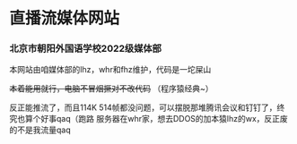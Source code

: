 # 直播流媒体网站
### 北京市朝阳外国语学校2022级媒体部
本网站由咱媒体部的lhz，whr和fhz维护，代码是一坨屎山

~~本着能用就行，电脑不冒烟撅对不改代码~~
（程序猿经典~）

反正能推流了，而且114K 514帧都没问题，可以摆脱那堆腾讯会议和钉钉了，终究也算个好事qaq（跑路
服务器在whr家，想去DDOS的加本猿lhz的wx，反正废的不是我流量qaq